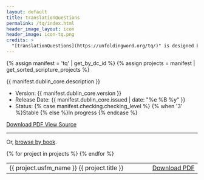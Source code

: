 ```yaml
---
layout: default
title: translationQuestions
permalink: /tq/index.html
header_image_layout: icon
header_image: icon-tq.png
credits: >
  "[translationQuestions](https://unfoldingword.org/tq/)" is designed by unfoldingWord and developed by [Wycliffe Associates](http://wycliffeassociates.org) and the [Door43 World Missions Community](https://door43.org/) made available under a [Creative Commons Attribution-ShareAlike 4.0 International](https://creativecommons.org/licenses/by-sa/4.0/) license.
---
```


{% assign manifest = 'tq' | get_by_dc_id %}
{% assign projects = manifest | get_sorted_scripture_projects %}
<p>{{ manifest.dublin_core.description }}</p>

<ul>
 <li>Version: {{ manifest.dublin_core.version }}</li>
 <li>Release Date: {{ manifest.dublin_core.issued | date: "%e %B %y" }}</li>
 <li>Status: {% case manifest.checking.checking_level %}
{% when '3' %}Stable {% else %}In progress
{% endcase %}</li>
</ul>

<div class="text-center">
 <p>
  <a class="btn btn-dark btn-sm" href="http://cdn.door43.org/en/tq/v{{ manifest.dublin_core.version }}/pdf/tq_v{{ manifest.dublin_core.version }}.pdf" title="tQ Version {{ manifest.dublin_core.version }} PDF">
   <i class="fa fa-file-pdf-o"></i> Download PDF
  </a>
  <!-- <a class="btn btn-dark btn-sm" href="https://live.door43.org/u/Door43/en_tq/963fb9ebb7/index.html" title="tQ Version {{ manifest.dublin_core.version }} Web">
   <i class="fa fa-globe"></i> View on the Web
  </a> -->
  <a class="btn btn-dark btn-sm" href="{{ manifest.dublin_core.url }}" title="tQ Version {{ manifest.dublin_core.version }} Source">
   <i class="fa fa-archive"></i> View Source
  </a>
 </p>
</div>
<hr>

<p>Or, <a data-toggle="collapse" href="#collapseBooks" aria-expanded="false" aria-controls="collapseBooks">browse by book</a>.</p>

<div class="collapse" id="collapseBooks">
  <table class="table table-striped table-responsive">
   <tbody>
     {% for project in projects %}
     <tr>
      <td style="width: 100%">{{ project.usfm_name }} {{ project.title }}</td>
      <td style="white-space: nowrap"><a href="https://cdn.door43.org/en/tq/v{{ manifest.dublin_core.version }}/pdf/tq_{{ project.usfm_code }}_v{{ manifest.dublin_core.version }}.pdf" title="{{ project.title }} PDF"><i class="fa fa-file-pdf-o"></i> Download PDF</a></td>
     </tr>
     {% endfor %}
   </tbody>
  </table>
</div>
